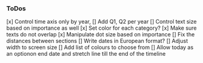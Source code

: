 
### ToDos
[x] Control time axis only by year, 
[] Add Q1, Q2 per year
[] Control text size based on importance as well
[x] Set color for each category?
[x] Make sure texts do not overlap
[x] Manipulate dot size based on importance
[] Fix the distances between sections
[] Write dates in European format?
[] Adjust width to screen size
[] Add list of colours to choose from
[] Allow today as an optionon end date and stretch line till the end of the timeline